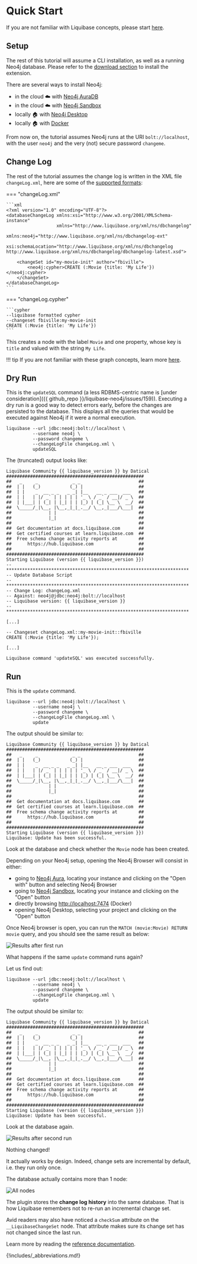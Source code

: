 # Quick Start

If you are not familiar with Liquibase concepts, please start [here](https://docs.liquibase.com/concepts/home.html).

## Setup

The rest of this tutorial will assume a CLI installation, as well as a running Neo4j database.
Please refer to the [download section](../download) to install the extension.

There are several ways to install Neo4j:

- in the cloud ☁️ with [Neo4j AuraDB](https://neo4j.com/cloud/platform/aura-graph-database/)
- in the cloud ☁️ with [Neo4j Sandbox](https://sandbox.neo4j.com/)
- locally 🏠 with [Neo4j Desktop](https://neo4j.com/download/)
- locally 🏠 with [Docker](https://hub.docker.com/_/neo4j)

From now on, the tutorial assumes Neo4j runs at the URI `bolt://localhost`, with the user `neo4j` and the very (not)
secure password `changeme`.

## Change Log

The rest of the tutorial assumes the change log is written in the XML file `changeLog.xml`, here are some of the
[supported formats](https://docs.liquibase.com/concepts/changelogs/changelog-formats.html):

=== "changeLog.xml"
    
    ```xml
    <?xml version="1.0" encoding="UTF-8"?>
    <databaseChangeLog xmlns:xsi="http://www.w3.org/2001/XMLSchema-instance"
                       xmlns="http://www.liquibase.org/xml/ns/dbchangelog"
                       xmlns:neo4j="http://www.liquibase.org/xml/ns/dbchangelog-ext"
                       xsi:schemaLocation="http://www.liquibase.org/xml/ns/dbchangelog http://www.liquibase.org/xml/ns/dbchangelog/dbchangelog-latest.xsd">
    
        <changeSet id="my-movie-init" author="fbiville">
            <neo4j:cypher>CREATE (:Movie {title: 'My Life'})</neo4j:cypher>
        </changeSet>
    </databaseChangeLog>
    ```

=== "changeLog.cypher"

    ```cypher
    --liquibase formatted cypher
    --changeset fbiville:my-movie-init
    CREATE (:Movie {title: 'My Life'})
    ```

This creates a node with the label `Movie` and one property, whose key is `title` and valued with the string `My Life`.

!!! tip
    If you are not familiar with these graph concepts, learn more [here](https://neo4j.com/docs/getting-started/current/graphdb-concepts/).

## Dry Run

This is the `updateSQL` command (a less RDBMS-centric name is [under consideration]({{ github_repo }}/liquibase-neo4j/issues/159)).
Executing a dry run is a good way to detect errors early, before the changes are persisted to the database.
This displays all the queries that would be executed against Neo4j if it were a normal execution.

```shell
liquibase --url jdbc:neo4j:bolt://localhost \
          --username neo4j \
          --password changeme \
          --changeLogFile changeLog.xml \
          updateSQL
```

The (truncated) output looks like:
```
Liquibase Community {{ liquibase_version }} by Datical
####################################################
##   _     _             _ _                      ##
##  | |   (_)           (_) |                     ##
##  | |    _  __ _ _   _ _| |__   __ _ ___  ___   ##
##  | |   | |/ _` | | | | | '_ \ / _` / __|/ _ \  ##
##  | |___| | (_| | |_| | | |_) | (_| \__ \  __/  ##
##  \_____/_|\__, |\__,_|_|_.__/ \__,_|___/\___|  ##
##              | |                               ##
##              |_|                               ##
##                                                ##
##  Get documentation at docs.liquibase.com       ##
##  Get certified courses at learn.liquibase.com  ##
##  Free schema change activity reports at        ##
##      https://hub.liquibase.com                 ##
##                                                ##
####################################################
Starting Liquibase (version {{ liquibase_version }})
-- *********************************************************************
-- Update Database Script
-- *********************************************************************
-- Change Log: changeLog.xml
-- Against: neo4j@jdbc:neo4j:bolt://localhost
-- Liquibase version: {{ liquibase_version }}
-- *********************************************************************

[...]

-- Changeset changeLog.xml::my-movie-init::fbiville
CREATE (:Movie {title: 'My Life'});

[...]

Liquibase command 'updateSQL' was executed successfully.
```

## Run

This is the `update` command.

```shell
liquibase --url jdbc:neo4j:bolt://localhost \
          --username neo4j \
          --password changeme \
          --changeLogFile changeLog.xml \
          update
```

The output should be similar to:
```
Liquibase Community {{ liquibase_version }} by Datical
####################################################
##   _     _             _ _                      ##
##  | |   (_)           (_) |                     ##
##  | |    _  __ _ _   _ _| |__   __ _ ___  ___   ##
##  | |   | |/ _` | | | | | '_ \ / _` / __|/ _ \  ##
##  | |___| | (_| | |_| | | |_) | (_| \__ \  __/  ##
##  \_____/_|\__, |\__,_|_|_.__/ \__,_|___/\___|  ##
##              | |                               ##
##              |_|                               ##
##                                                ##
##  Get documentation at docs.liquibase.com       ##
##  Get certified courses at learn.liquibase.com  ##
##  Free schema change activity reports at        ##
##      https://hub.liquibase.com                 ##
##                                                ##
####################################################
Starting Liquibase (version {{ liquibase_version }})
Liquibase: Update has been successful.
```

Look at the database and check whether the `Movie` node has been created.

Depending on your Neo4j setup, opening the Neo4j Browser will consist in either:

- going to [Neo4j Aura](https://console.neo4j.io), locating your instance and clicking on the "Open with" button and selecting Neo4j Browser
- going to [Neo4j Sandbox](https://sandbox.neo4j.com/), locating your instance and clicking on the "Open" button
- directly browsing [http://localhost:7474](http://localhost:7474) (Docker)
- opening Neo4j Desktop, selecting your project and clicking on the "Open" button

Once Neo4j browser is open, you can run the `MATCH (movie:Movie) RETURN movie` query, and you should see the same result as below:

![Results after first run](assets/images/liquibase-neo4j-node-insertion.png)


What happens if the same `update` command runs again?

Let us find out:

```shell
liquibase --url jdbc:neo4j:bolt://localhost \
          --username neo4j \
          --password changeme \
          --changeLogFile changeLog.xml \
          update
```

The output should be similar to:
```
Liquibase Community {{ liquibase_version }} by Datical
####################################################
##   _     _             _ _                      ##
##  | |   (_)           (_) |                     ##
##  | |    _  __ _ _   _ _| |__   __ _ ___  ___   ##
##  | |   | |/ _` | | | | | '_ \ / _` / __|/ _ \  ##
##  | |___| | (_| | |_| | | |_) | (_| \__ \  __/  ##
##  \_____/_|\__, |\__,_|_|_.__/ \__,_|___/\___|  ##
##              | |                               ##
##              |_|                               ##
##                                                ##
##  Get documentation at docs.liquibase.com       ##
##  Get certified courses at learn.liquibase.com  ##
##  Free schema change activity reports at        ##
##      https://hub.liquibase.com                 ##
##                                                ##
####################################################
Starting Liquibase (version {{ liquibase_version }})
Liquibase: Update has been successful.
```

Look at the database again.

![Results after second run](assets/images/liquibase-neo4j-node-insertion-run-2.png)

Nothing changed!

It actually works by design. Indeed, change sets are incremental by default, i.e. they run only once.

The database actually contains more than 1 node:

![All nodes](assets/images/liquibase-neo4j-all-nodes.png)

The plugin stores the **change log history** into the same database.
That is how Liquibase remembers not to re-run an incremental change set.

Avid readers may also have noticed a `checkSum` attribute on the `__LiquibaseChangeSet` node.
That attribute makes sure its change set has not changed since the last run.

Learn more by reading the [reference documentation](../reference-intro).


{!includes/_abbreviations.md!}